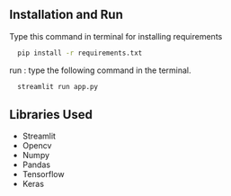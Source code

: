 ## Installation and Run
Type this command in terminal for installing requirements
```bash
  pip install -r requirements.txt
```

run : type the following command in the terminal. 
```bash
  streamlit run app.py
```

## Libraries Used

- Streamlit
- Opencv
- Numpy
- Pandas
- Tensorflow
- Keras



